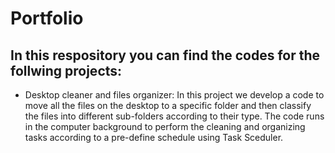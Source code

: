 # Portfolio
## In this respository you can find the codes for the follwing projects:
  - Desktop cleaner and files organizer: In this project we develop a code to move all the files on the desktop to a specific folder and then classify the files into different 
    sub-folders according to their type. The code runs in the computer background to perform the cleaning and organizing tasks according 
    to a pre-define schedule using Task Sceduler.
    
